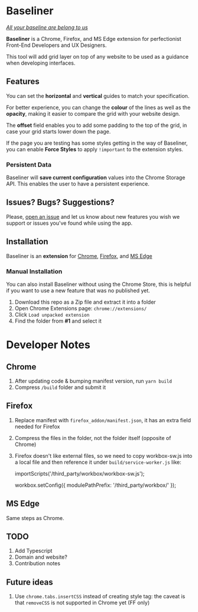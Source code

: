 Baseliner
======

*[All your baseline are belong to us](https://en.wikipedia.org/wiki/All_your_base_are_belong_to_us)*

**Baseliner** is a Chrome, Firefox, and MS Edge extension for perfectionist Front-End Developers and UX Designers.

This tool will add grid layer on top of any website to be used as a guidance when developing interfaces. 

## Features
You can set the **horizontal** and **vertical** guides to match your specification.

For better experience, you can change the **colour** of the lines as well as the **opacity**, making it easier to compare the grid with your website design.

The **offset** field enables you to add some padding to the top of the grid, in case your grid starts lower down the page.
 
If the page you are testing has some styles getting in the way of Baseliner, you can enable **Force Styles** to apply `!important` to the extension styles.

### Persistent Data
Baseliner will **save current configuration** values into the Chrome Storage API. This enables the user to have a persistent experience.

## Issues? Bugs? Suggestions?
Please, [open an issue](https://github.com/jpedroribeiro/Baseliner/issues/new/choose) and let us know about new features you wish we support or issues you've found while using the app.

## Installation
Baseliner is an **extension** for [Chrome](https://chrome.google.com/webstore/detail/baseliner/agoopbiflnjadjfbhimhlmcbgmdgldld), [Firefox](https://addons.mozilla.org/en-GB/firefox/addon/baseliner-add-on/), and [MS Edge](https://microsoftedge.microsoft.com/addons/detail/baseliner/ifgkfekmbjholbkkloalielmlgdoljfh)    

### Manual Installation
You can also install Baseliner without using the Chrome Store, this is helpful if you want to use a new feature that was no published yet.

1. Download this repo as a Zip file and extract it into a folder
1. Open Chrome Extensions page: `chrome://extensions/`
1. Click `Load unpacked extension`
1. Find the folder from **#1** and select it

# Developer Notes

## Chrome

1. After updating code & bumping manifest version, run `yarn build`
1. Compress `/build` folder and submit it

## Firefox

1. Replace manifest with `firefox_addon/manifest.json`, it has an extra field needed for Firefox
2. Compress the files in the folder, not the folder itself (opposite of Chrome)  
3. Firefox doesn't like external files, so we need to copy workbox-sw.js into a local file and then reference it under `build/service-worker.js` like:

     importScripts('/third_party/workbox/workbox-sw.js');
     
     workbox.setConfig({
       modulePathPrefix: '/third_party/workbox/'
     });
     
## MS Edge

Same steps as Chrome.
     

## TODO
1. Add Typescript
1. Domain and website?
1. Contribution notes

## Future ideas
1. Use `chrome.tabs.insertCSS` instead of creating style tag: the caveat is that `removeCSS` is not supported in Chrome yet (FF only)
